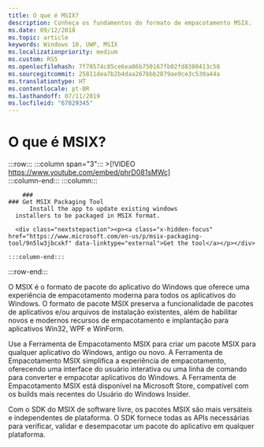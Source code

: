 ```yaml
---
title: O que é MSIX?
description: Conheça os fundamentos do formato de empacotamento MSIX.
ms.date: 09/12/2018
ms.topic: article
keywords: Windows 10, UWP, MSIX
ms.localizationpriority: medium
ms.custom: RS5
ms.openlocfilehash: 7f78574c85ce6ea06b750167fb02fd8380413c58
ms.sourcegitcommit: 25811dea7b2b4daa267bbb2879ae9ce3c530a44a
ms.translationtype: HT
ms.contentlocale: pt-BR
ms.lasthandoff: 07/11/2019
ms.locfileid: "67829345"
---
```

# <a name="what-is-msix"></a>O que é MSIX?


 :::row:::
    :::column span="3":::
        >[!VIDEO https://www.youtube.com/embed/phrD081sMWc]      
    :::column-end:::
:::column:::

        ###     
    ### Get MSIX Packaging Tool
          Install the app to update existing windows 
      installers to be packaged in MSIX format.

      <div class="nextstepaction"><p><a class="x-hidden-focus" href="https://www.microsoft.com/en-us/p/msix-packaging-tool/9n5lw3jbcxkf" data-linktype="external">Get the tool</a></p></div>
      
    :::column-end:::
:::row-end:::

O MSIX é o formato de pacote do aplicativo do Windows que oferece uma experiência de empacotamento moderna para todos os aplicativos do Windows. O formato de pacote MSIX preserva a funcionalidade de pacotes de aplicativos e/ou arquivos de instalação existentes, além de habilitar novos e modernos recursos de empacotamento e implantação para aplicativos Win32, WPF e WinForm.

Use a Ferramenta de Empacotamento MSIX para criar um pacote MSIX para qualquer aplicativo do Windows, antigo ou novo. A Ferramenta de Empacotamento MSIX simplifica a experiência de empacotamento, oferecendo uma interface do usuário interativa ou uma linha de comando para converter e empacotar aplicativos do Windows. A Ferramenta de Empacotamento MSIX está disponível na Microsoft Store, compatível com os builds mais recentes do Usuário do Windows Insider.

Com o SDK do MSIX de software livre, os pacotes MSIX são mais versáteis e independentes de plataforma. O SDK fornece todas as APIs necessárias para verificar, validar e desempacotar um pacote do aplicativo em qualquer plataforma. 



